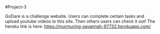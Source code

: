 #Project-3

GoDare is a challenge website. Users can complete certain tasks and upload youtube videos to this site. Then others users can check it out!
The heroku link is here: https://murmuring-savannah-87732.herokuapp.com/
